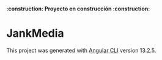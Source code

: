 <h4>
:construction: Proyecto en construcción :construction:
</h4>

# JankMedia

This project was generated with [Angular CLI](https://github.com/angular/angular-cli) version 13.2.5.

